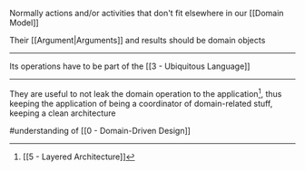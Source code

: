 Normally actions and/or activities that don't fit elsewhere in our [[Domain Model]]

Their [[Argument|Arguments]] and results should be domain objects

---

Its operations have to be part of the [[3 - Ubiquitous Language]]

---

They are useful to not leak the domain operation to the application[^1], thus keeping the application of being a coordinator of domain-related stuff, keeping a clean architecture

[^1]: [[5 - Layered Architecture]]

#understanding of [[0 - Domain-Driven Design]]